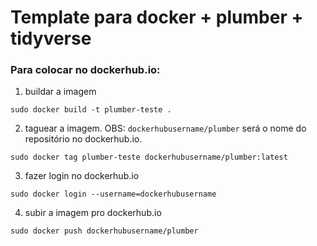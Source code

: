 # Template para docker + plumber + tidyverse

### Para colocar no dockerhub.io:

1) buildar a imagem

```{bash}
sudo docker build -t plumber-teste .
```

2) taguear a imagem. OBS: `dockerhubusername/plumber` será o nome do repositório no dockerhub.io.

```{bash}
sudo docker tag plumber-teste dockerhubusername/plumber:latest
```

3) fazer login no dockerhub.io

```{bash}
sudo docker login --username=dockerhubusername
```

4) subir a imagem pro dockerhub.io

```{bash}
sudo docker push dockerhubusername/plumber
```
